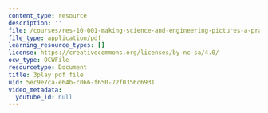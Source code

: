 ```yaml
---
content_type: resource
description: ''
file: /courses/res-10-001-making-science-and-engineering-pictures-a-practical-guide-to-presenting-your-work-spring-2016/5ec9e7cae64bc066f65072f0356c6931_6tAfLDGm9kA.pdf
file_type: application/pdf
learning_resource_types: []
license: https://creativecommons.org/licenses/by-nc-sa/4.0/
ocw_type: OCWFile
resourcetype: Document
title: 3play pdf file
uid: 5ec9e7ca-e64b-c066-f650-72f0356c6931
video_metadata:
  youtube_id: null
---
```

